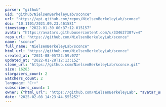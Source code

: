 ```yaml
---
parser: "github"
uid: "github/NielsenBerkeleyLab/sconce"
url: "https://api.github.com/repos/NielsenBerkeleyLab/sconce"
doi: "10.1101/2021.09.23.461581"
timestamp: "2022-01-30 00:37:12.015157"
avatar: "https://avatars.githubusercontent.com/u/33462730?v=4"
repo_url: "https://github.com/NielsenBerkeleyLab/sconce"
name: "sconce"
full_name: "NielsenBerkeleyLab/sconce"
html_url: "https://github.com/NielsenBerkeleyLab/sconce"
created_at: "2021-08-05T22:59:07Z"
updated_at: "2022-01-28T12:13:15Z"
clone_url: "https://github.com/NielsenBerkeleyLab/sconce.git"
size: 16283
stargazers_count: 2
watchers_count: 2
language: "C++"
subscribers_count: 1
owner: {"html_url": "https://github.com/NielsenBerkeleyLab", "avatar_url": "https://avatars.githubusercontent.com/u/33462730?v=4", "login": "NielsenBerkeleyLab", "type": "Organization"}
date: "2025-02-08 14:23:44.555252"
---
```


